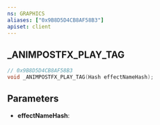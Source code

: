 ```yaml
---
ns: GRAPHICS
aliases: ["0x9B8D5D4CB8AF58B3"]
apiset: client
---
```

## _ANIMPOSTFX_PLAY_TAG

```c
// 0x9B8D5D4CB8AF58B3
void _ANIMPOSTFX_PLAY_TAG(Hash effectNameHash);
```


## Parameters
* **effectNameHash**:



